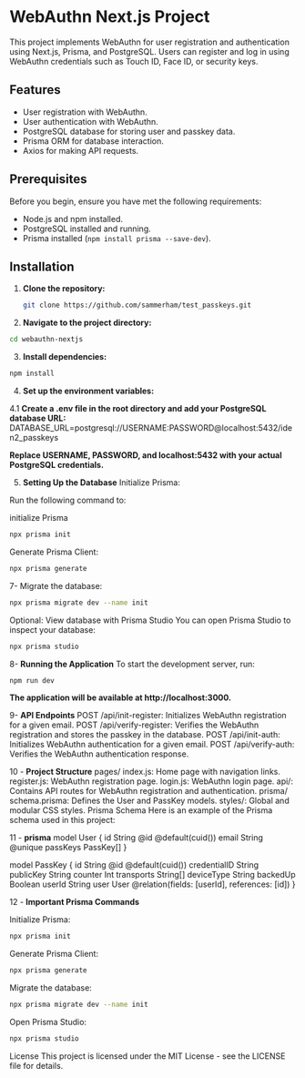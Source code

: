 # WebAuthn Next.js Project

This project implements WebAuthn for user registration and authentication using Next.js, Prisma, and PostgreSQL. Users can register and log in using WebAuthn credentials such as Touch ID, Face ID, or security keys.

## Features

- User registration with WebAuthn.
- User authentication with WebAuthn.
- PostgreSQL database for storing user and passkey data.
- Prisma ORM for database interaction.
- Axios for making API requests.

## Prerequisites

Before you begin, ensure you have met the following requirements:

- Node.js and npm installed.
- PostgreSQL installed and running.
- Prisma installed (`npm install prisma --save-dev`).

## Installation

1. **Clone the repository:**

   ```bash
   git clone https://github.com/sammerham/test_passkeys.git
   
2. **Navigate to the project directory:**

``` bash
cd webauthn-nextjs
```

3. **Install dependencies:**

``` bash
npm install
```
4. **Set up the environment variables:**

4.1 **Create a .env file in the root directory and add your PostgreSQL database URL:**
DATABASE_URL=postgresql://USERNAME:PASSWORD@localhost:5432/iden2_passkeys

**Replace USERNAME, PASSWORD, and localhost:5432 with your actual PostgreSQL credentials.**

5. **Setting Up the Database**
Initialize Prisma:

Run the following command to:

initialize Prisma
```bash
npx prisma init
```
Generate Prisma Client:
```bash
npx prisma generate
```
7- Migrate the database:
``` bash
npx prisma migrate dev --name init
```
Optional: View database with Prisma Studio
You can open Prisma Studio to inspect your database:

```bash
npx prisma studio
``` 

8- **Running the Application**
To start the development server, run:

``` bash
npm run dev
```
**The application will be available at http://localhost:3000.**

9- **API Endpoints**
POST /api/init-register: Initializes WebAuthn registration for a given email.
POST /api/verify-register: Verifies the WebAuthn registration and stores the passkey in the database.
POST /api/init-auth: Initializes WebAuthn authentication for a given email.
POST /api/verify-auth: Verifies the WebAuthn authentication response.

10 - **Project Structure**
pages/
index.js: Home page with navigation links.
register.js: WebAuthn registration page.
login.js: WebAuthn login page.
api/: Contains API routes for WebAuthn registration and authentication.
prisma/
schema.prisma: Defines the User and PassKey models.
styles/: Global and modular CSS styles.
Prisma Schema
Here is an example of the Prisma schema used in this project:

11 - **prisma**
model User {
  id       String    @id @default(cuid())
  email    String    @unique
  passKeys PassKey[]
}


model PassKey {
  id               String   @id @default(cuid())
  credentialID     String
  publicKey        String
  counter          Int
  transports       String[]
  deviceType       String
  backedUp         Boolean
  userId           String
  user             User     @relation(fields: [userId], references: [id])
}

12 - **Important Prisma Commands**

Initialize Prisma:

```bash
npx prisma init
```
Generate Prisma Client:

```bash
npx prisma generate
```
Migrate the database:

```bash
npx prisma migrate dev --name init
```
Open Prisma Studio:

```bash
npx prisma studio
```
License
This project is licensed under the MIT License - see the LICENSE file for details.